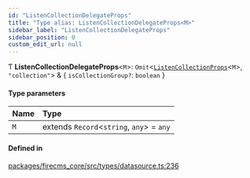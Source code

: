 ```yaml
---
id: "ListenCollectionDelegateProps"
title: "Type alias: ListenCollectionDelegateProps<M>"
sidebar_label: "ListenCollectionDelegateProps"
sidebar_position: 0
custom_edit_url: null
---
```


Ƭ **ListenCollectionDelegateProps**\<`M`\>: `Omit`\<[`ListenCollectionProps`](ListenCollectionProps.md)\<`M`\>, ``"collection"``\> & \{ `isCollectionGroup?`: `boolean`  }

#### Type parameters

| Name | Type |
| :------ | :------ |
| `M` | extends `Record`\<`string`, `any`\> = `any` |

#### Defined in

[packages/firecms_core/src/types/datasource.ts:236](https://github.com/FireCMSco/firecms/blob/d45f3739/packages/firecms_core/src/types/datasource.ts#L236)
